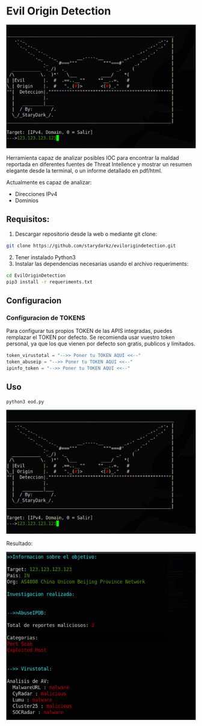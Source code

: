 # Evil Origin Detection
![](https://github.com/starydarkz/EvilOriginDetection/blob/main/images/menu.png)


Herramienta capaz de analizar posibles IOC para encontrar la maldad reportada en diferentes fuentes de Threat Intellence y mostrar un resumen elegante desde la terminal, o un informe detallado en pdf/html.

Actualmente es capaz de analizar:
- Direcciones IPv4
- Dominios

## Requisitos:
1. Descargar repositorio desde la web o mediante git clone:
```bash
git clone https://github.com/starydarkz/evilorigindetection.git
```
2. Tener instalado Python3
3. Instalar las dependencias necesarias usando el archivo requeriments:
```bash
cd EvilOriginDetection
pip3 install -r requeriments.txt
```

## Configuracion

### Configuracion de TOKENS

Para configurar tus propios TOKEN de las APIS integradas, puedes remplazar el TOKEN por defecto. Se recomienda usar vuestro token personal, ya que los que vienen por defecto son gratis, publicos y limitados.

```python
token_virustotal = "-->> Poner tu TOKEN AQUI <<--"
token_abuseip = "-->> Poner tu TOKEN AQUI <<--"
ipinfo_token = "-->> Poner tu TOKEN AQUI <<--"
```



## Uso
```bash
python3 eod.py
```
![](https://github.com/starydarkz/EvilOriginDetection/blob/main/images/menu.png)

Resultado:


![](https://github.com/starydarkz/EvilOriginDetection/blob/main/images/resultado.png)
